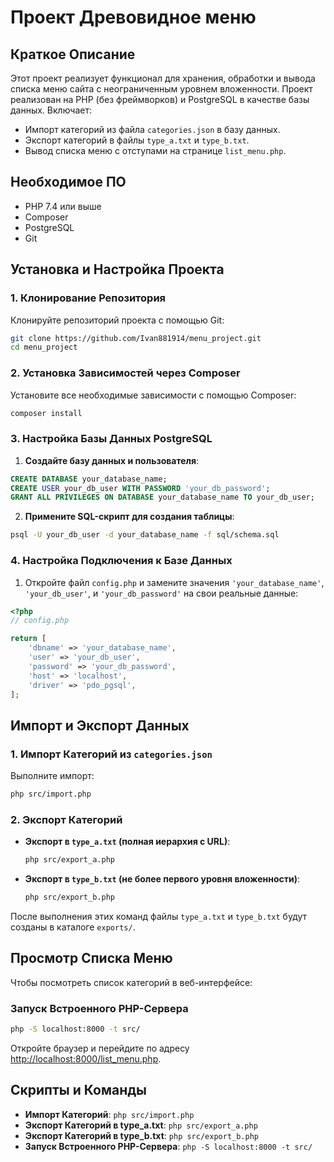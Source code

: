 
# Проект Древовидное меню

## Краткое Описание

Этот проект реализует функционал для хранения, обработки и вывода списка меню сайта с неограниченным уровнем вложенности. Проект реализован на PHP (без фреймворков) и PostgreSQL в качестве базы данных. Включает:

- Импорт категорий из файла `categories.json` в базу данных.
- Экспорт категорий в файлы `type_a.txt` и `type_b.txt`.
- Вывод списка меню с отступами на странице `list_menu.php`.

## Необходимое ПО

- PHP 7.4 или выше
- Composer
- PostgreSQL
- Git

## Установка и Настройка Проекта

### 1. Клонирование Репозитория

Клонируйте репозиторий проекта с помощью Git:

```bash
git clone https://github.com/Ivan881914/menu_project.git
cd menu_project
```

### 2. Установка Зависимостей через Composer

Установите все необходимые зависимости с помощью Composer:

```bash
composer install
```

### 3. Настройка Базы Данных PostgreSQL

1. **Создайте базу данных и пользователя**:

```sql
CREATE DATABASE your_database_name;
CREATE USER your_db_user WITH PASSWORD 'your_db_password';
GRANT ALL PRIVILEGES ON DATABASE your_database_name TO your_db_user;
```

2. **Примените SQL-скрипт для создания таблицы**:

```bash
psql -U your_db_user -d your_database_name -f sql/schema.sql
```

### 4. Настройка Подключения к Базе Данных

1. Откройте файл `config.php` и замените значения `'your_database_name'`, `'your_db_user'`, и `'your_db_password'` на свои реальные данные:

```php
<?php
// config.php

return [
    'dbname' => 'your_database_name',
    'user' => 'your_db_user',
    'password' => 'your_db_password',
    'host' => 'localhost',
    'driver' => 'pdo_pgsql',
];
```

## Импорт и Экспорт Данных

### 1. Импорт Категорий из `categories.json`

Выполните импорт:

```bash
php src/import.php
```

### 2. Экспорт Категорий

- **Экспорт в `type_a.txt` (полная иерархия с URL)**:

  ```bash
  php src/export_a.php
  ```

- **Экспорт в `type_b.txt` (не более первого уровня вложенности)**:

  ```bash
  php src/export_b.php
  ```

После выполнения этих команд файлы `type_a.txt` и `type_b.txt` будут созданы в каталоге `exports/`.

## Просмотр Списка Меню

Чтобы посмотреть список категорий в веб-интерфейсе:

### Запуск Встроенного PHP-Сервера

```bash
php -S localhost:8000 -t src/
```

Откройте браузер и перейдите по адресу [http://localhost:8000/list_menu.php](http://localhost:8000/list_menu.php).

## Скрипты и Команды

- **Импорт Категорий**: `php src/import.php`
- **Экспорт Категорий в type_a.txt**: `php src/export_a.php`
- **Экспорт Категорий в type_b.txt**: `php src/export_b.php`
- **Запуск Встроенного PHP-Сервера**: `php -S localhost:8000 -t src/`